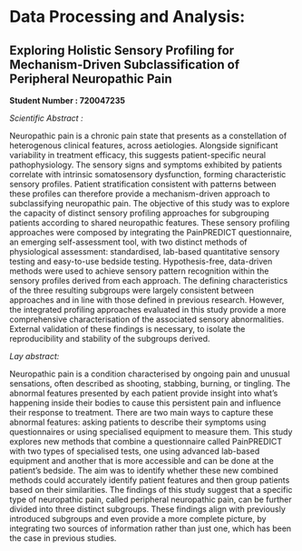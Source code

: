 # Data Processing and Analysis:

## Exploring Holistic Sensory Profiling for Mechanism-Driven Subclassification of Peripheral Neuropathic Pain

**Student Number : 720047235**

*Scientific Abstract :*

Neuropathic pain is a chronic pain state that presents as a constellation of heterogenous clinical features, across aetiologies. Alongside significant variability in treatment efficacy, this suggests patient-specific neural pathophysiology. The sensory signs and symptoms exhibited by patients correlate with intrinsic somatosensory dysfunction, forming characteristic sensory profiles. Patient stratification consistent with patterns between these profiles can therefore provide a mechanism-driven approach to subclassifying neuropathic pain. 
The objective of this study was to explore the capacity of distinct sensory profiling approaches for subgrouping patients according to shared neuropathic features. These sensory profiling approaches were composed by integrating the PainPREDICT questionnaire, an emerging self-assessment tool, with two distinct methods of physiological assessment: standardised, lab-based quantitative sensory testing and easy-to-use bedside testing. Hypothesis-free, data-driven methods were used to achieve sensory pattern recognition within the sensory profiles derived from each approach. 
The defining characteristics of the three resulting subgroups were largely consistent between approaches and in line with those defined in previous research. However, the integrated profiling approaches evaluated in this study provide a more comprehensive characterisation of the associated sensory abnormalities. External validation of these findings is necessary, to isolate the reproducibility and stability of the subgroups derived.


*Lay abstract:*

Neuropathic pain is a condition characterised by ongoing pain and unusual sensations, often described as shooting, stabbing, burning, or tingling. The abnormal features presented by each patient provide insight into what’s happening inside their bodies to cause this persistent pain and influence their response to treatment. There are two main ways to capture these abnormal features: asking patients to describe their symptoms using questionnaires or using specialised equipment to measure them. This study explores new methods that combine a questionnaire called PainPREDICT with two types of specialised tests, one using advanced lab-based equipment and another that is more accessible and can be done at the patient’s bedside. The aim was to identify whether these new combined methods could accurately identify patient features and then group patients based on their similarities. The findings of this study suggest that a specific type of neuropathic pain, called peripheral neuropathic pain, can be further divided into three distinct subgroups. These findings align with previously introduced subgroups and even provide a more complete picture, by integrating two sources of information rather than just one, which has been the case in previous studies. 
